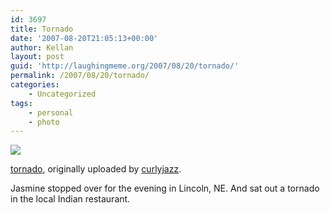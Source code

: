 ```yaml
---
id: 3697
title: Tornado
date: '2007-08-20T21:05:13+00:00'
author: Kellan
layout: post
guid: 'http://laughingmeme.org/2007/08/20/tornado/'
permalink: /2007/08/20/tornado/
categories:
    - Uncategorized
tags:
    - personal
    - photo
---
```


[![](http://farm2.static.flickr.com/1089/1189701122_8b8cdd6bf5.jpg)](http://www.flickr.com/photos/curlyjazz/1189701122/ "photo sharing")

<span class="flickr-caption">[tornado](http://www.flickr.com/photos/curlyjazz/1189701122/), originally uploaded by [curlyjazz](http://www.flickr.com/people/curlyjazz/).</span>

 Jasmine stopped over for the evening in Lincoln, NE. And sat out a tornado in the local Indian restaurant.